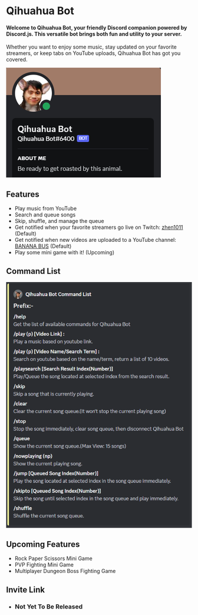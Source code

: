 <h1>Qihuahua Bot</h1>

<h4>Welcome to Qihuahua Bot, your friendly Discord companion powered by Discord.js. This versatile bot brings both fun and utility to your server.  </h4>
Whether you want to enjoy some music, stay updated on your favorite streamers, or keep tabs on YouTube uploads, Qihuahua Bot has got you covered.

![image](images/info.png)

<h2>Features</h2>

- Play music from YouTube
- Search and queue songs
- Skip, shuffle, and manage the queue
- Get notified when your favorite streamers go live on Twitch: [zhen1011](https://www.twitch.tv/zhen1011) (Default)
- Get notified when new videos are uploaded to a YouTube channel: [BANANA BUS](https://www.youtube.com/@BananaBus0313) (Default)
- Play some mini game with it! (Upcoming)

<h2>Command List</h2>

![image](images/command.png)

<h2>Upcoming Features</h2>

- Rock Paper Scissors Mini Game
- PVP Fighting Mini Game
- Multiplayer Dungeon Boss Fighting Game

<h2>Invite Link</h2>

- <h3>Not Yet To Be Released</h3>